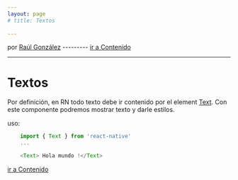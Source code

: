 ```yaml
---
layout: page
# title: Textos
 
---
```


por [Raúl González](https://twitter.com/soyraulgonzalez)  ---------   [ir a Contenido](/contenido.html)

---
# Textos

Por definición, en RN todo texto debe ir contenido por el element [Text](https://reactnative.dev/docs/text). Con este componente podremos mostrar texto y darle estilos.

uso:

```js
    import { Text } from 'react-native'
    ...

    <Text> Hola mundo !</Text>

```
[ir a Contenido](/contenido.html)